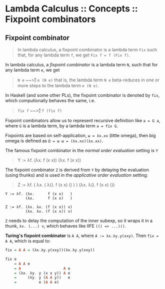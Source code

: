 # Lambda Calculus :: Concepts :: Fixpoint combinators

## Fixpoint combinator

>In lambda calculus, a fixpoint combinator is a lambda term `Fix` such that, for any lambda term `f`, we get `Fix f = f (Fix f)`.

In lambda calculus, a *fixpoint combinator* is a lambda term `N`, such that for any lambda term `e`, we get
>`N e` ~~>ᵦ⃰ `e (N e)`
that is, the lambda term `N e` beta-reduces in one or more steps to the lambda term `e (N e)`.


In Haskell (and some other PLs), the fixpoint combinator is denoted by `fix`, which computionally behaves the same, i.e.

>`fix f` ~~>ᵦ⃰ `f (fix f)`

Fixpoint combinators allow us to represent recursive definition like `a = G a`, where `G` is a lambda term, by a lambda term `a = fix G`.

Fixpoints are based on self-application, `ω = λx.xx` (little omega), then big omega is defined as `Ω = ω ω = (λx.xx)(λx.xx)`.



The famous fixpoint combinator in the *normal order evaluation* setting is `Y`

>Y := λf. (λx. f (x x)) (λx. f (x x))

The fixpoint combinator `Z` is derived from `Y` by delaying the evaluation (using thunks) and is used in the *applicative order evaluation* setting:

>Z := λf. ( λx. ( λ(). f (x x) () ) ) (λx. λ(). f (x x) ())

```
Y := λf. (λx.      f (x x)   )
         (λx.      f (x x)   )

Z := λf. (λx. λv. (f (x x)) v)
         (λx. λv. (f (x x)) v)
```

`Z` needs to delay the computation of the inner subexp, so it wraps it in a thunk, `λv. (...) v`, which behaves like IIFE `(() => ...)()`.


**Turing's fixpoint combinator** is `A A`, where `A := λx.λy.y(xxy)`. 
Then `fix = A A`, which is equal to:

```hs
fix = A A = (λx.λy.y(xxy))(λx.λy.y(xxy))

fix e
    = A A e
    = A                   A e
    = (λx. λy. y (x x y)) A e
    =     (λy. y (A A y))   e
    =          e (A A e)
```
